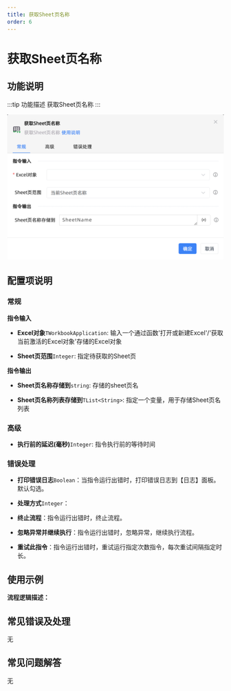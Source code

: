 ```yaml
---
title: 获取Sheet页名称
order: 6
---
```


# 获取Sheet页名称

## 功能说明

:::tip 功能描述
获取Sheet页名称
:::

![获取Sheet页名称](../../../../assets/获取Sheet页名称_command.png)

## 配置项说明

### 常规

**指令输入**

- **Excel对象**`TWorkbookApplication`: 输入一个通过函数'打开或新建Excel'/'获取当前激活的Excel对象'存储的Excel对象

- **Sheet页范围**`Integer`: 指定待获取的Sheet页


**指令输出**

- **Sheet页名称存储到**`string`: 存储的sheet页名

- **Sheet页名称列表存储到**`TList<String>`: 指定一个变量，用于存储Sheet页名列表

### 高级

- **执行前的延迟(毫秒)**`Integer`: 指令执行前的等待时间

### 错误处理

- **打印错误日志**`Boolean`：当指令运行出错时，打印错误日志到【日志】面板。默认勾选。

- **处理方式**`Integer`：

 - **终止流程**：指令运行出错时，终止流程。

 - **忽略异常并继续执行**：指令运行出错时，忽略异常，继续执行流程。

 - **重试此指令**：指令运行出错时，重试运行指定次数指令，每次重试间隔指定时长。

## 使用示例

**流程逻辑描述：** 

## 常见错误及处理

无

## 常见问题解答

无

